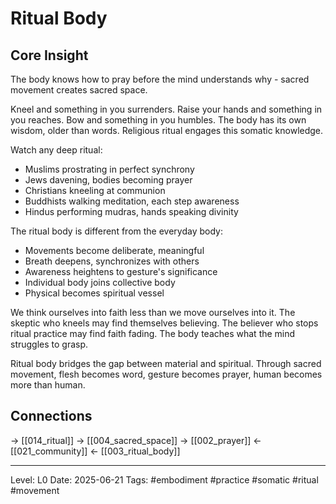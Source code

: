 # Ritual Body

## Core Insight
The body knows how to pray before the mind understands why - sacred movement creates sacred space.

Kneel and something in you surrenders. Raise your hands and something in you reaches. Bow and something in you humbles. The body has its own wisdom, older than words. Religious ritual engages this somatic knowledge.

Watch any deep ritual:
- Muslims prostrating in perfect synchrony
- Jews davening, bodies becoming prayer
- Christians kneeling at communion
- Buddhists walking meditation, each step awareness
- Hindus performing mudras, hands speaking divinity

The ritual body is different from the everyday body:
- Movements become deliberate, meaningful
- Breath deepens, synchronizes with others
- Awareness heightens to gesture's significance
- Individual body joins collective body
- Physical becomes spiritual vessel

We think ourselves into faith less than we move ourselves into it. The skeptic who kneels may find themselves believing. The believer who stops ritual practice may find faith fading. The body teaches what the mind struggles to grasp.

Ritual body bridges the gap between material and spiritual. Through sacred movement, flesh becomes word, gesture becomes prayer, human becomes more than human.

## Connections
→ [[014_ritual]]
→ [[004_sacred_space]]
→ [[002_prayer]]
← [[021_community]]
← [[003_ritual_body]]

---
Level: L0
Date: 2025-06-21
Tags: #embodiment #practice #somatic #ritual #movement